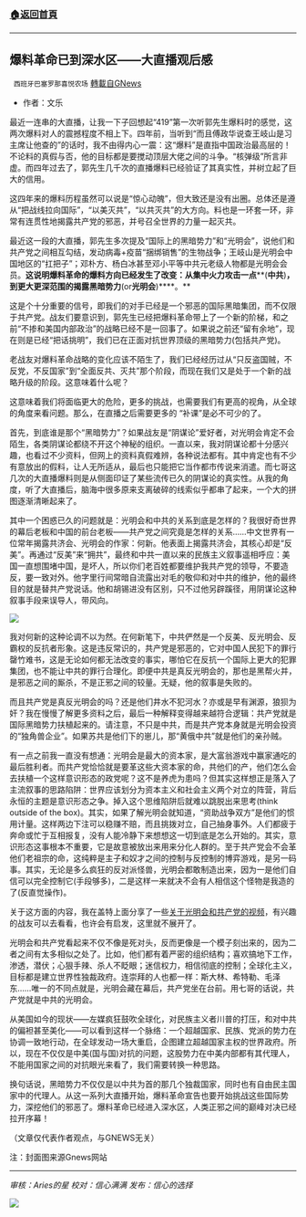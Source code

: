 ###  [:house:返回首頁](https://github.com/ourhimalayas/txt)
---


## 爆料革命已到深水区——大直播观后感
` 西班牙巴塞罗那喜悦农场` [轉載自GNews](https://gnews.org/zh-hans/1569458/)

- 作者：文乐


最近一连串的大直播，让我一下子回想起“419”第一次听郭先生爆料时的感觉，这两次爆料对人的震撼程度不相上下。四年前，当听到“而且傅政华说查王岐山是习主席让他查的”的话时，我不由得内心一震：这“爆料”是直指中国政治最高层的！不论料的真假与否，他的目标都是要搅动顶层大佬之间的斗争。“核弹级”所言非虚。而四年过去了，郭先生几千次的直播爆料已经验证了其真实性，并树立起了巨大的信用。

这四年来的爆料历程虽然可以说是“惊心动魄”，但大致还是没有出圈。总体还是遵从“把战线拉向国际”，“以美灭共”，“以共灭共”的大方向。料也是一环套一环，非常有连贯性地揭露共产党的邪恶，并号召全世界的力量一起灭共。

最近这一段的大直播，郭先生多次提及“国际上的黑暗势力”和“光明会”，说他们和共产党之间相互勾结，发动病毒+疫苗“捆绑销售”的生物战争；王岐山是光明会中国地区的“扛把子”；邓朴方、杨白冰甚至邓小平等中共元老级人物都是光明会会员。**这说明爆料革命的爆料方向已经发生了改变：从集中火力攻击一点****(****中共****)****，到更大更深范围的揭露黑暗势力****(or****光明会****)****。**

这是个十分重要的信号，即我们的对手已经是一个邪恶的国际黑暗集团，而不仅限于共产党。战友们要意识到，郭先生已经把爆料革命带上了一个新的阶梯，和之前“不掺和美国内部政治”的战略已经不是一回事了。如果说之前还“留有余地”，现在则是已经“把话挑明”，我们已在正面对抗世界顶级的黑暗势力(包括共产党)。

老战友对爆料革命战略的变化应该不陌生了，我们已经经历过从“只反盗国贼，不反党，不反国家”到“全面反共、灭共”那个阶段，而现在我们又是处于一个新的战略升级的阶段。这意味着什么呢？

这意味着我们将面临更大的危险，更多的挑战，也需要我们有更高的视角，从全球的角度来看问题。那么，在直播之后需要更多的 “补课”是必不可少的了。

首先，到底谁是那个“黑暗势力”？如果战友是“阴谋论”爱好者，对光明会肯定不会陌生，各类阴谋论都绕不开这个神秘的组织。一直以来，我对阴谋论都十分感兴趣，也看过不少资料，但网上的资料真假难辨，各种说法都有。其中肯定也有不少有意放出的假料，让人无所适从，最后也只能把它当作都市传说来消遣。而七哥这几次的大直播爆料则是从侧面印证了某些流传已久的阴谋论的真实性。从我的角度，听了大直播后，脑海中很多原来支离破碎的线索似乎都串了起来，一个大的拼图逐渐清晰起来了。

其中一个困惑已久的问题就是：光明会和中共的关系到底是怎样的？我很好奇世界的幕后老板和中国的前台老板——共产党之间究竟是怎样的关系……中文世界有一位常年揭露共济会、光明会的作家：何新。他表面上揭露共济会，其核心却是“反美”。再通过“反美”来“拥共”，最终和中共一直以来的民族主义叙事遥相呼应：美国一直想围堵中国，是坏人，所以你们老百姓都要维护我共产党的领导，不要造反，要一致对外。他字里行间常暗自流露出对毛的敬仰和对中共的维护，他的最终目的就是替共产党说话。他和胡锡进没有区别，只不过他另辟蹊径，用阴谋论这种叙事手段来误导人，带风向。

![](https://assets.gnews.org/wp-content/uploads/2021/10/unknown-10.png)

我对何新的这种论调不以为然。在何新笔下，中共俨然是一个反美、反光明会、反霸权的反抗者形象。这是违反常识的，共产党是邪恶的，它对中国人民犯下的罪行罄竹难书，这是无论如何都无法改变的事实，哪怕它在反抗一个国际上更大的犯罪集团，也不能让中共的罪行合理化。即便中共是真反光明会的，那也是黑帮火并，是邪恶之间的厮杀，不是正邪之间的较量。无疑，他的叙事是失败的。

而且共产党是真反光明会的吗？还是他们井水不犯河水？亦或是早有渊源，狼狈为奸？我在慢慢了解更多资料之后，最后一种解释变得越来越符合逻辑：共产党就是国际黑暗势力扶植起来的。请注意，不只是中共，而是共产党本身就是光明会投资的“独角兽企业”。如果苏共是他们下的崽儿，那“黄俄中共”就是他们的亲孙贼。

有一点之前我一直没有想通：光明会是最大的资本家，是大富翁游戏中赢家通吃的最后胜利者。而共产党恰恰就是要革这些大资本家的命，共他们的产，他们怎么会去扶植一个这样意识形态的政党呢？这不是养虎为患吗？但其实这样想正是落入了主流叙事的思路陷阱：世界应该划分为资本主义和社会主义两个对立的阵营，背后永恒的主题是意识形态之争。掉入这个思维陷阱后就难以跳脱出来思考(think outside of the box)。其实，如果了解光明会就知道，“资助战争双方”是他们的惯用计量。这样两边下注可以稳赚不赔，而且挑拨对立，自己抽身事外。人们都疲于奔命或忙于互相报复，没有人能冷静下来想想这一切到底是怎么开始的。其实，意识形态这事根本不重要，它是故意被放出来用来分化人群的。至于共产党会不会革他们老祖宗的命，这纯粹是主子和奴才之间的控制与反控制的博弈游戏，是另一码事。其实，无论是多么疯狂的反对派怪兽，光明会都敢制造出来，因为一是他们自信可以完全控制它(手段够多)，二是这样一来就决不会有人相信这个怪物是我造的了(反直觉操作)。

关于这方面的内容，我在盖特上面分享了一些[关于光明会和共产党的视频](https://gettr.com/post/paq4tj2b02)，有兴趣的战友可以去看看，也许会有启发，这里就不展开了。

光明会和共产党看起来不仅不像是死对头，反而更像是一个模子刻出来的，因为二者之间有太多相似之处了。比如，他们都有着严密的组织结构；喜欢搞地下工作，渗透，潜伏；心狠手辣、杀人不眨眼；迷信权力，相信彻底的控制；全球化主义，目标都是建立世界性独裁政府。连崇拜的人也都一样：斯大林、希特勒、毛泽东……唯一的不同点就是，光明会藏在幕后，共产党坐在台前。用七哥的话说，共产党就是中共的光明会。

从美国如今的现状——左媒疯狂鼓吹全球化，对民族主义者川普的打压，和对中共的偏袒甚至美化——可以看到这样一个脉络：一个超越国家、民族、党派的势力在协调一致地行动，在全球发动一场大重启，企图建立超越国家主权的世界政府。所以，现在不仅仅是中美(国与国)对抗的问题，这股势力在中美内部都有其代理人，不能用国家之间的对抗眼光来看了，我们需要转换一种思路。

换句话说，黑暗势力不仅仅是以中共为首的那几个独裁国家，同时也有自由民主国家中的代理人。从这一系列大直播开始，爆料革命宣告也要开始挑战这些国际势力，深挖他们的邪恶了。爆料革命已经进入深水区，人类正邪之间的巅峰对决已经拉开序幕！

（文章仅代表作者观点，与GNEWS无关）

注：封面图来源Gnews网站

* * *

*审核：Aries的星*
*校对：信心满满*
*发布：信心的选择*

![](https://assets.gnews.org/wp-content/uploads/2021/09/GNEWS_CH.-1-1.jpeg)

